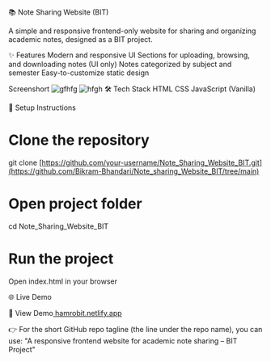 📚 Note Sharing Website (BIT)

A simple and responsive frontend-only website for sharing and organizing academic notes, designed as a BIT project.

✨ Features
Modern and responsive UI
Sections for uploading, browsing, and downloading notes (UI only)
Notes categorized by subject and semester
Easy-to-customize static design


Screenshort
![gfhfg](https://github.com/user-attachments/assets/f12db8e2-a531-4fa4-892c-529a09643716)
![hfgh](https://github.com/user-attachments/assets/af6df7c7-e893-48d9-b769-ad69f68701ca)
🛠️ Tech Stack
HTML
CSS
JavaScript (Vanilla)

📂 Setup Instructions
# Clone the repository
git clone [https://github.com/your-username/Note_Sharing_Website_BIT.git](https://github.com/Bikram-Bhandari/Note_sharing_Website_BIT/tree/main)

# Open project folder
cd Note_Sharing_Website_BIT

# Run the project
Open index.html in your browser

🌐 Live Demo

🔗 View Demo[ hamrobit.netlify.app](https://hamrobit.netlify.app/)

👉 For the short GitHub repo tagline (the line under the repo name), you can use:
"A responsive frontend website for academic note sharing – BIT Project"
